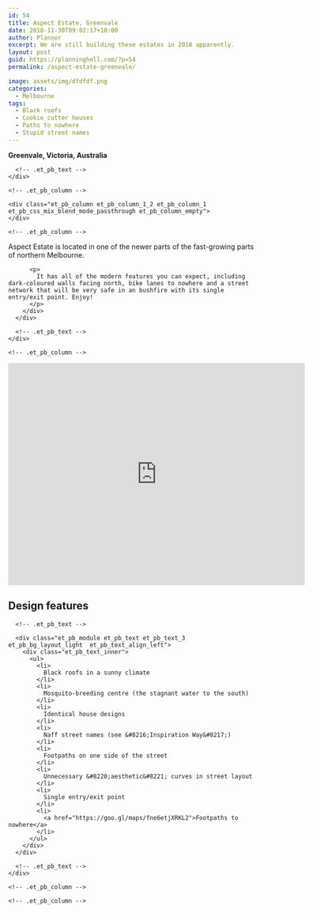 ```yaml
---
id: 54
title: Aspect Estate, Greenvale
date: 2018-11-30T09:02:17+10:00
author: Planner
excerpt: We are still building these estates in 2018 apparently.
layout: post
guid: https://planninghell.com/?p=54
permalink: /aspect-estate-greenvale/

image: assets/img/dfdfdf.png
categories:
  - Melbourne
tags:
  - Black roofs
  - Cookie cutter houses
  - Paths to nowhere
  - Stupid street names
---
```

<div class="et_pb_section et_pb_section_1 et_section_regular et_section_transparent">
  <div class="et_pb_row et_pb_row_1">
    <div class="et_pb_column et_pb_column_1_2 et_pb_column_0    et_pb_css_mix_blend_mode_passthrough">
      <div class="et_pb_module et_pb_text et_pb_text_0 et_pb_bg_layout_light  et_pb_text_align_left">
        <div class="et_pb_text_inner">
          <p>
            <strong>Greenvale, Victoria, Australia</strong>
          </p>
        </div>
      </div>
      
      <!-- .et_pb_text -->
    </div>
    
    <!-- .et_pb_column -->
    
    <div class="et_pb_column et_pb_column_1_2 et_pb_column_1    et_pb_css_mix_blend_mode_passthrough et_pb_column_empty">
    </div>
    
    <!-- .et_pb_column -->
  </div>
  
  <!-- .et_pb_row -->
  
  <div class="et_pb_row et_pb_row_2">
    <div class="et_pb_column et_pb_column_4_4 et_pb_column_2    et_pb_css_mix_blend_mode_passthrough et-last-child">
      <div class="et_pb_module et_pb_text et_pb_text_1 et_pb_bg_layout_light  et_pb_text_align_left">
        <div class="et_pb_text_inner">
          <p>
            Aspect Estate is located in one of the newer parts of the fast-growing parts of northern Melbourne.
          </p>
          
          <p>
            It has all of the modern features you can expect, including dark-coloured walls facing north, bike lanes to nowhere and a street network that will be very safe in an bushfire with its single entry/exit point. Enjoy!
          </p>
        </div>
      </div>
      
      <!-- .et_pb_text -->
    </div>
    
    <!-- .et_pb_column -->
  </div>
  
<p><iframe style="border: 0;" src="https://www.google.com/maps/embed?pb=!1m14!1m12!1m3!1d2702.005582346097!2d144.88732400461024!3d-37.61230549597802!2m3!1f0!2f0!3f0!3m2!1i1024!2i768!4f13.1!5e1!3m2!1sen!2sau!4v1544309018229" width="600" height="450" frameborder="0" allowfullscreen="allowfullscreen"></iframe></p>
  
  <!-- .et_pb_row -->
  
  <div class="et_pb_row et_pb_row_4">
    <div class="et_pb_column et_pb_column_4_4 et_pb_column_4    et_pb_css_mix_blend_mode_passthrough et-last-child">
      <div class="et_pb_module et_pb_text et_pb_text_2 et_pb_bg_layout_light  et_pb_text_align_left">
        <div class="et_pb_text_inner">
          <h2>
            Design features
          </h2>
        </div>
      </div>
      
      <!-- .et_pb_text -->
      
      <div class="et_pb_module et_pb_text et_pb_text_3 et_pb_bg_layout_light  et_pb_text_align_left">
        <div class="et_pb_text_inner">
          <ul>
            <li>
              Black roofs in a sunny climate
            </li>
            <li>
              Mosquito-breeding centre (the stagnant water to the south)
            </li>
            <li>
              Identical house designs
            </li>
            <li>
              Naff street names (see &#8216;Inspiration Way&#8217;)
            </li>
            <li>
              Footpaths on one side of the street
            </li>
            <li>
              Unnecessary &#8220;aesthetic&#8221; curves in street layout
            </li>
            <li>
              Single entry/exit point
            </li>
            <li>
              <a href="https://goo.gl/maps/fne6etjXRKL2">Footpaths to nowhere</a>
            </li>
          </ul>
        </div>
      </div>
      
      <!-- .et_pb_text -->
    </div>
    
    <!-- .et_pb_column -->
  </div>
  
  <!-- .et_pb_row -->
  
  <div class="et_pb_row et_pb_row_5">
    <div class="et_pb_column et_pb_column_4_4 et_pb_column_5    et_pb_css_mix_blend_mode_passthrough et-last-child et_pb_column_empty">
    </div>
    
    <!-- .et_pb_column -->
  </div>
  
  <!-- .et_pb_row -->
</div>

<!-- .et_pb_section -->
